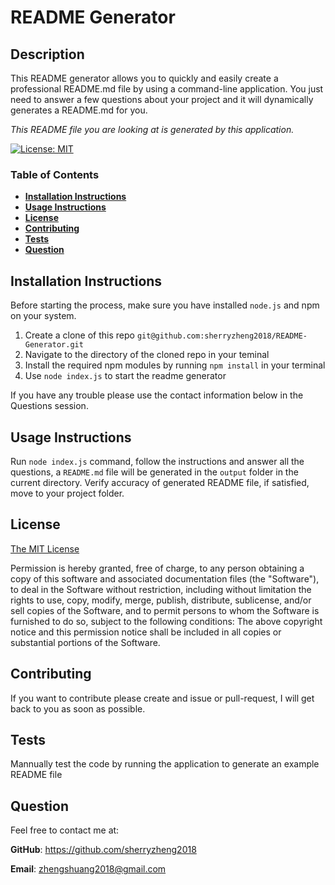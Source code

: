# **README Generator**

## Description


This README generator allows you to quickly and easily create a professional README.md file by using a command-line application. You just need to answer a few questions about your project and it will dynamically generates a README.md for you. 

*This README file you are looking at is generated by this application.*



[![License: MIT](https://img.shields.io/badge/License-MIT-yellow.svg)](https://opensource.org/licenses/MIT)

### Table of Contents

- **[Installation Instructions](#installation-instructions)**<br>
- **[Usage Instructions](#usage-instructions)**<br>
- **[License](#license)**<br>
- **[Contributing](#contributing)**<br>
- **[Tests](#tests)**<br>
- **[Question](#questions)**<br>

## Installation Instructions

Before starting the process, make sure you have installed ``node.js`` and npm on your system.

1. Create a clone of this repo ``git@github.com:sherryzheng2018/README-Generator.git``
2. Navigate to the directory of the cloned repo in your teminal
3. Install the required npm modules by running ``npm install`` in your terminal
4. Use ```node index.js``` to start the readme generator

If you have any trouble please use the contact information below in the Questions session.

## Usage Instructions

Run ``node index.js`` command, follow the instructions and answer all the questions, a ``README.md`` file will be generated in the ``output`` folder in the current directory. Verify accuracy of generated README file, if satisfied, move to your project folder.

## License

[The MIT License](https://opensource.org/licenses/MIT)

Permission is hereby granted, free of charge, to any person obtaining a copy of this software and associated documentation files (the "Software"), to deal in the Software without restriction, including without limitation the rights to use, copy, modify, merge, publish, distribute, sublicense, and/or sell copies of the Software, and to permit persons to whom the Software is furnished to do so, subject to the following conditions: The above copyright notice and this permission notice shall be included in all copies or substantial portions of the Software.

## Contributing

If you want to contribute please create and issue or pull-request, I will get back to you as soon as possible.

## Tests

Mannually test the code by running the application to generate an example README file

## Question

Feel free to contact me at: 

**GitHub**: https://github.com/sherryzheng2018

**Email**: zhengshuang2018@gmail.com

